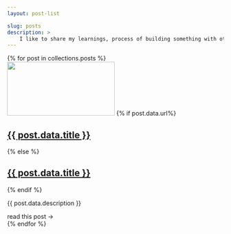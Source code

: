 ```yaml
---
layout: post-list

slug: posts
description: >
    I like to share my learnings, process of building something with others. I am not a regular writer but you can expect something rolling every few months ;)
---
```


<div class="post-previews">
  {% for post in collections.posts %}
  <div class="post-preview" style="--bg-image: url({{post.data.seo_title | seoImage}})">
    <img src="{{post.data.thumb}}" alt='' class='post-preview' loading='lazy' width=250 height=125/>
    {% if post.data.url%}
    <h2><a href="{{post.data.url}}">{{ post.data.title }}</a></h2>
    {% else %}
    <h2><a href="/{{post.data.slug}}/">{{ post.data.title }}</a></h2>
     {% endif %}
    <p class="description">{{ post.data.description }}</p>
    <span aria-hidden="true">read this post &rarr;</span>
  </div>
  {% endfor %}
</div>
